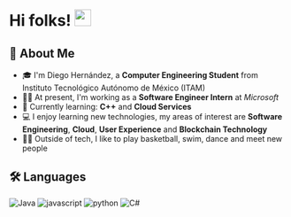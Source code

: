 # Hi folks! <img src="https://media.giphy.com/media/hvRJCLFzcasrR4ia7z/giphy.gif" height="30px">


## 🚀 About Me

- 🎓 I'm Diego Hernández, a **Computer Engineering Student** from Instituto Tecnológico Autónomo de México (ITAM)
- 👨‍💻 At present, I'm working as a **Software Engineer Intern** at _Microsoft_
- 🌱 Currently learning: **C++** and **Cloud Services**
- 💻 I enjoy learning new technologies, my areas of interest are **Software Engineering**, **Cloud**, **User Experience** and **Blockchain Technology**
- 💃🕺 Outside of tech, I like to play basketball, swim, dance and meet new people

## 🛠️ Languages
![Java](https://img.shields.io/badge/Java-ED8B00?style=for-the-badge&logo=java&logoColor=white)
![javascript](https://img.shields.io/badge/JavaScript-F7DF1E?style=for-the-badge&logo=javascript&logoColor=black)
![python](https://img.shields.io/badge/Python-3776AB?style=for-the-badge&logo=python&logoColor=white)
![C#](https://img.shields.io/badge/C%23-239120?style=for-the-badge&logo=c-sharp&logoColor=white)

<!--
### Cross Platfrom Development
![flutter](https://img.shields.io/badge/Flutter-28B6F6?style=for-the-badge&logo=flutter&logoColor=white)
### Front-End Development
![Vue.js](https://img.shields.io/badge/vuejs-%2335495e.svg?style=for-the-badge&logo=vue-dot-js&logoColor=%234FC08D)
![html](https://img.shields.io/badge/HTML5-E34F26?style=for-the-badge&logo=html5&logoColor=white)
![css](https://img.shields.io/badge/CSS3-1572B6?style=for-the-badge&logo=css3&logoColor=white)
![sass](https://img.shields.io/badge/SASS-CC6699?style=for-the-badge&logo=sass&logoColor=white)
### Database
![mysql](https://img.shields.io/badge/MySQL-00000F?style=for-the-badge&logo=mysql&logoColor=white)
![sqlite](https://img.shields.io/badge/SQLite-07405E?style=for-the-badge&logo=sqlite&logoColor=white)
![mongodb](https://img.shields.io/badge/MongoDB-47A248?style=for-the-badge&logo=mongodb&logoColor=white)
## 🔗 Links
[![portfolio](https://img.shields.io/badge/Portfolio-5340ff?style=for-the-badge&logo=Google-chrome&logoColor=white)](https://jjsa.dev/)
[![linked-in](https://img.shields.io/badge/Linked_In-0077B5?style=for-the-badge&logo=LinkedIn&logoColor=white)](https://www.linkedin.com/in/sanchezjose8/)
-->
